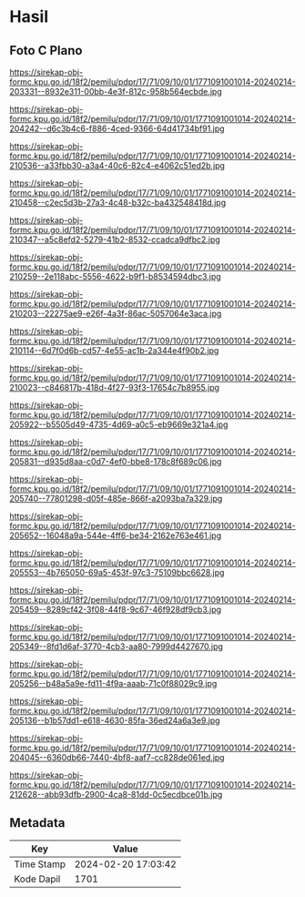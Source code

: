 # Hasil

## Foto C Plano

https://sirekap-obj-formc.kpu.go.id/18f2/pemilu/pdpr/17/71/09/10/01/1771091001014-20240214-203331--8932e311-00bb-4e3f-812c-958b564ecbde.jpg

https://sirekap-obj-formc.kpu.go.id/18f2/pemilu/pdpr/17/71/09/10/01/1771091001014-20240214-204242--d6c3b4c6-f886-4ced-9366-64d41734bf91.jpg

https://sirekap-obj-formc.kpu.go.id/18f2/pemilu/pdpr/17/71/09/10/01/1771091001014-20240214-210536--a33fbb30-a3a4-40c6-82c4-e4062c51ed2b.jpg

https://sirekap-obj-formc.kpu.go.id/18f2/pemilu/pdpr/17/71/09/10/01/1771091001014-20240214-210458--c2ec5d3b-27a3-4c48-b32c-ba432548418d.jpg

https://sirekap-obj-formc.kpu.go.id/18f2/pemilu/pdpr/17/71/09/10/01/1771091001014-20240214-210347--a5c8efd2-5279-41b2-8532-ccadca9dfbc2.jpg

https://sirekap-obj-formc.kpu.go.id/18f2/pemilu/pdpr/17/71/09/10/01/1771091001014-20240214-210259--2e118abc-5556-4622-b9f1-b8534594dbc3.jpg

https://sirekap-obj-formc.kpu.go.id/18f2/pemilu/pdpr/17/71/09/10/01/1771091001014-20240214-210203--22275ae9-e26f-4a3f-86ac-5057064e3aca.jpg

https://sirekap-obj-formc.kpu.go.id/18f2/pemilu/pdpr/17/71/09/10/01/1771091001014-20240214-210114--6d7f0d6b-cd57-4e55-ac1b-2a344e4f90b2.jpg

https://sirekap-obj-formc.kpu.go.id/18f2/pemilu/pdpr/17/71/09/10/01/1771091001014-20240214-210023--c846817b-418d-4f27-93f3-17654c7b8955.jpg

https://sirekap-obj-formc.kpu.go.id/18f2/pemilu/pdpr/17/71/09/10/01/1771091001014-20240214-205922--b5505d49-4735-4d69-a0c5-eb9669e321a4.jpg

https://sirekap-obj-formc.kpu.go.id/18f2/pemilu/pdpr/17/71/09/10/01/1771091001014-20240214-205831--d935d8aa-c0d7-4ef0-bbe8-178c8f689c06.jpg

https://sirekap-obj-formc.kpu.go.id/18f2/pemilu/pdpr/17/71/09/10/01/1771091001014-20240214-205740--77801298-d05f-485e-866f-a2093ba7a329.jpg

https://sirekap-obj-formc.kpu.go.id/18f2/pemilu/pdpr/17/71/09/10/01/1771091001014-20240214-205652--16048a9a-544e-4ff6-be34-2162e763e461.jpg

https://sirekap-obj-formc.kpu.go.id/18f2/pemilu/pdpr/17/71/09/10/01/1771091001014-20240214-205553--4b765050-69a5-453f-97c3-75109bbc6628.jpg

https://sirekap-obj-formc.kpu.go.id/18f2/pemilu/pdpr/17/71/09/10/01/1771091001014-20240214-205459--8289cf42-3f08-44f8-9c67-46f928df9cb3.jpg

https://sirekap-obj-formc.kpu.go.id/18f2/pemilu/pdpr/17/71/09/10/01/1771091001014-20240214-205349--8fd1d6af-3770-4cb3-aa80-7999d4427670.jpg

https://sirekap-obj-formc.kpu.go.id/18f2/pemilu/pdpr/17/71/09/10/01/1771091001014-20240214-205256--b48a5a9e-fd11-4f9a-aaab-71c0f88029c9.jpg

https://sirekap-obj-formc.kpu.go.id/18f2/pemilu/pdpr/17/71/09/10/01/1771091001014-20240214-205136--b1b57dd1-e618-4630-85fa-36ed24a6a3e9.jpg

https://sirekap-obj-formc.kpu.go.id/18f2/pemilu/pdpr/17/71/09/10/01/1771091001014-20240214-204045--6360db66-7440-4bf8-aaf7-cc828de061ed.jpg

https://sirekap-obj-formc.kpu.go.id/18f2/pemilu/pdpr/17/71/09/10/01/1771091001014-20240214-212628--abb93dfb-2900-4ca8-81dd-0c5ecdbce01b.jpg


## Metadata

| Key        | Value               |
| ---------- | ------------------- |
| Time Stamp | 2024-02-20 17:03:42 |
| Kode Dapil | 1701                |



